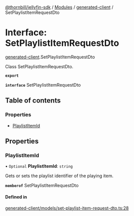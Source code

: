 [@thornbill/jellyfin-sdk](../README.md) / [Modules](../modules.md) / [generated-client](../modules/generated_client.md) / SetPlaylistItemRequestDto

# Interface: SetPlaylistItemRequestDto

[generated-client](../modules/generated_client.md).SetPlaylistItemRequestDto

Class SetPlaylistItemRequestDto.

**`export`**

**`interface`** SetPlaylistItemRequestDto

## Table of contents

### Properties

- [PlaylistItemId](generated_client.SetPlaylistItemRequestDto.md#playlistitemid)

## Properties

### PlaylistItemId

• `Optional` **PlaylistItemId**: `string`

Gets or sets the playlist identifier of the playing item.

**`memberof`** SetPlaylistItemRequestDto

#### Defined in

[generated-client/models/set-playlist-item-request-dto.ts:28](https://github.com/thornbill/jellyfin-sdk-typescript/blob/03092f3/src/generated-client/models/set-playlist-item-request-dto.ts#L28)
